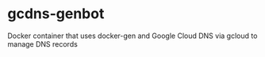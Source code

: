 # gcdns-genbot
Docker container that uses docker-gen and Google Cloud DNS via gcloud to manage DNS records 
